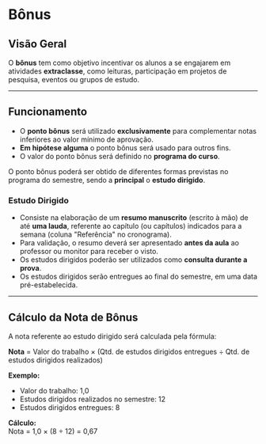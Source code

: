 # Bônus

## Visão Geral  
O **bônus** tem como objetivo incentivar os alunos a se engajarem em atividades **extraclasse**, como leituras, participação em projetos de pesquisa, eventos ou grupos de estudo.


---

## Funcionamento  
- O **ponto bônus** será utilizado **exclusivamente** para complementar notas inferiores ao valor mínimo de aprovação. 
- **Em hipótese alguma** o ponto bônus será usado para outros fins.  
- O valor do ponto bônus será definido no **programa do curso**.  

O ponto bônus poderá ser obtido de diferentes formas previstas no programa do semestre, sendo a **principal** o **estudo dirigido**.

### Estudo Dirigido  
- Consiste na elaboração de um **resumo manuscrito** (escrito à mão) de até **uma lauda**, referente ao capítulo (ou capítulos) indicados para a semana (coluna "Referência" no cronograma).  
- Para validação, o resumo deverá ser apresentado **antes da aula** ao professor ou monitor para receber o visto.  
- Os estudos dirigidos poderão ser utilizados como **consulta durante a prova**.
- Os estudos dirigidos serão entregues ao final do semestre, em uma data pré-estabelecida.

---

## Cálculo da Nota de Bônus  
A nota referente ao estudo dirigido será calculada pela fórmula:

**Nota** = Valor do trabalho × (Qtd. de estudos dirigidos entregues ÷ Qtd. de estudos dirigidos realizados)

**Exemplo:**  
- Valor do trabalho: 1,0  
- Estudos dirigidos realizados no semestre: 12  
- Estudos dirigidos entregues: 8  

**Cálculo:**  
Nota = 1,0 × (8 ÷ 12) = 0,67

